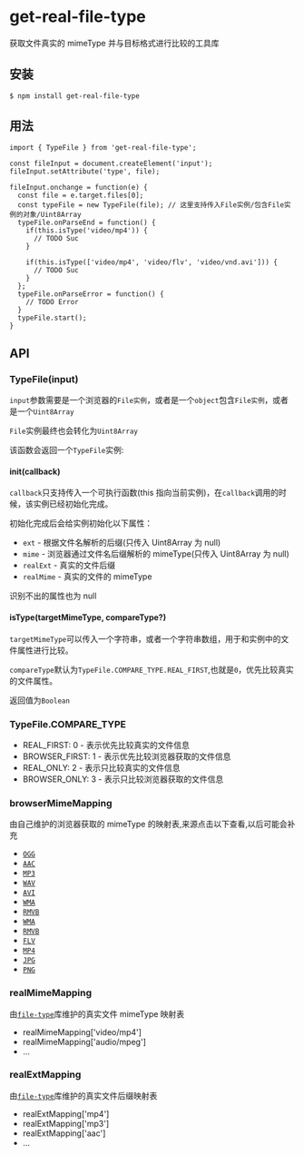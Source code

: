 # get-real-file-type

获取文件真实的 mimeType 并与目标格式进行比较的工具库

## 安装

```
$ npm install get-real-file-type
```

## 用法

```
import { TypeFile } from 'get-real-file-type';

const fileInput = document.createElement('input');
fileInput.setAttribute('type', file);

fileInput.onchange = function(e) {
  const file = e.target.files[0];
  const typeFile = new TypeFile(file); // 这里支持传入File实例/包含File实例的对象/Uint8Array
  typeFile.onParseEnd = function() {
    if(this.isType('video/mp4')) {
      // TODO Suc
    }

    if(this.isType(['video/mp4', 'video/flv', 'video/vnd.avi'])) {
      // TODO Suc
    }
  };
  typeFile.onParseError = function() {
    // TODO Error
  }
  typeFile.start();
}

```

## API

### TypeFile(input)

`input`参数需要是一个浏览器的`File实例`，或者是一个`object`包含`File实例`，或者是一个`Uint8Array`

`File`实例最终也会转化为`Uint8Array`

该函数会返回一个`TypeFile`实例:

#### init(callback)

`callback`只支持传入一个可执行函数(this 指向当前实例)，在`callback`调用的时候，该实例已经初始化完成。

初始化完成后会给实例初始化以下属性：

- `ext` - 根据文件名解析的后缀(只传入 Uint8Array 为 null)
- `mime` - 浏览器通过文件名后缀解析的 mimeType(只传入 Uint8Array 为 null)
- `realExt` - 真实的文件后缀
- `realMime` - 真实的文件的 mimeType

识别不出的属性也为 null

#### isType(targetMimeType, compareType?)

`targetMimeType`可以传入一个字符串，或者一个字符串数组，用于和实例中的文件属性进行比较。

`compareType`默认为`TypeFile.COMPARE_TYPE.REAL_FIRST`,也就是`0`，优先比较真实的文件属性。

返回值为`Boolean`

### TypeFile.COMPARE_TYPE

- REAL_FIRST: 0 - 表示优先比较真实的文件信息
- BROWSER_FIRST: 1 - 表示优先比较浏览器获取的文件信息
- REAL_ONLY: 2 - 表示只比较真实的文件信息
- BROWSER_ONLY: 3 - 表示只比较浏览器获取的文件信息

### browserMimeMapping

由自己维护的浏览器获取的 mimeType 的映射表,来源点击以下查看,以后可能会补充

- [`OGG`](https://www.pcmatic.com/company/libraries/fileextension/detail.asp?ext=ogg.html)
- [`AAC`](https://www.pcmatic.com/company/libraries/fileextension/detail.asp?ext=aac.html)
- [`MP3`](https://www.pcmatic.com/company/libraries/fileextension/detail.asp?ext=mp3.html)
- [`WAV`](https://www.pcmatic.com/company/libraries/fileextension/detail.asp?ext=wav.html)
- [`AVI`](https://www.pcmatic.com/company/libraries/fileextension/detail.asp?ext=avi.html)
- [`WMA`](https://www.pcmatic.com/company/libraries/fileextension/detail.asp?ext=wma.html)
- [`RMVB`](https://www.pcmatic.com/company/libraries/fileextension/detail.asp?ext=rmvb.html)
- [`WMA`](https://www.pcmatic.com/company/libraries/fileextension/detail.asp?ext=wma.html)
- [`RMVB`](https://www.pcmatic.com/company/libraries/fileextension/detail.asp?ext=rmvb.html)
- [`FLV`](https://www.pcmatic.com/company/libraries/fileextension/detail.asp?ext=flv.html)
- [`MP4`](https://www.pcmatic.com/company/libraries/fileextension/detail.asp?ext=mp4.html)
- [`JPG`](https://www.pcmatic.com/company/libraries/fileextension/detail.asp?ext=jpg.html)
- [`PNG`](https://www.pcmatic.com/company/libraries/fileextension/detail.asp?ext=png.html)

### realMimeMapping

由[`file-type`](https://github.com/sindresorhus/file-type/blob/master/supported.js)库维护的真实文件 mimeType 映射表

- realMimeMapping['video/mp4']
- realMimeMapping['audio/mpeg']
- ...

### realExtMapping

由[`file-type`](https://github.com/sindresorhus/file-type/blob/master/supported.js)库维护的真实文件后缀映射表

- realExtMapping['mp4']
- realExtMapping['mp3']
- realExtMapping['aac']
- ...
